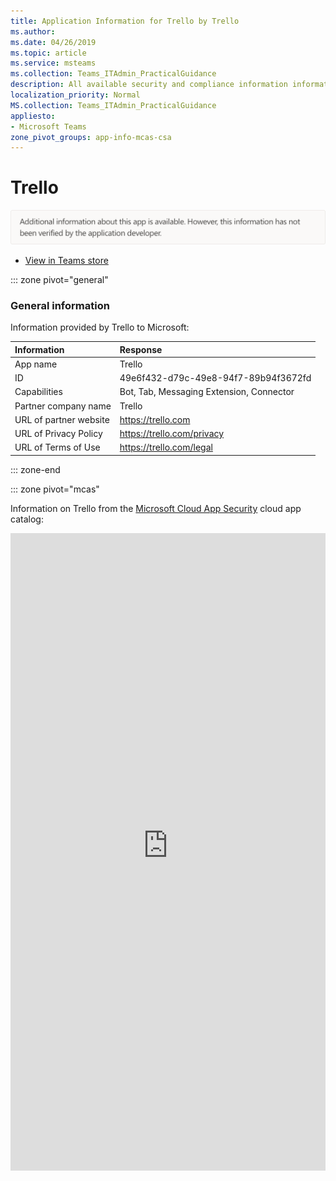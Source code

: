 ```yaml
---
title: Application Information for Trello by Trello
ms.author: 
ms.date: 04/26/2019
ms.topic: article
ms.service: msteams
ms.collection: Teams_ITAdmin_PracticalGuidance
description: All available security and compliance information information for Trello, its data handling policies, its Microsoft Cloud App Security app catalog information, and security/compliance information in the CSA STAR registry.
localization_priority: Normal
MS.collection: Teams_ITAdmin_PracticalGuidance
appliesto:
- Microsoft Teams
zone_pivot_groups: app-info-mcas-csa
---
```

# Trello

<p></p><img alt="Non-attested image" src="./images/unattested.png" width="650"/>

* <a href="https://teams.microsoft.com/l/app/49e6f432-d79c-49e8-94f7-89b94f3672fd" target="_blank">View in Teams store</a>

::: zone pivot="general"

### General information

Information provided by Trello to Microsoft:

| **Information** | **Response** |
|:----------------|:-------------|
| App name | Trello |
| ID | 49e6f432-d79c-49e8-94f7-89b94f3672fd |
| Capabilities | Bot, Tab, Messaging Extension, Connector |
| Partner company name | Trello |
| URL of partner website | <https://trello.com> |
| URL of Privacy Policy | <https://trello.com/privacy> |
| URL of Terms of Use | <https://trello.com/legal> |

::: zone-end


::: zone pivot="mcas"

Information on Trello from the [Microsoft Cloud App Security](https://www.microsoft.com/en-us/enterprise-mobility-security/cloud-app-security) cloud app catalog:

<iframe height='1020' title='Microsoft Cloud App Security Information' src='https://3ca685143b5b46b4b0e5266dadf2e97c.codepen.website/#/dashboard/12114' frameborder='no'  style='width: 100%;'>

<a href="https://3ca685143b5b46b4b0e5266dadf2e97c.codepen.website/#/dashboard/12114" target="_blank">View in a new tab</a>

::: zone-end

::: zone pivot="csa"

### CSA STAR information

[Cloud Security Alliance](https://cloudsecurityalliance.org/about/) is a not-for-profit organization dedicated to defining and raising awareness of best practices to help ensure a secure cloud computing environment. The CSA maintains the [Security, Trust & Assurance Registry (STAR)](https://cloudsecurityalliance.org/star/), a free, publicly-accessible registry where cloud-based providers can publish information on security, privacy, and compliance practices. The STAR registry contains three levels of assurance: self-assessment, 3rd-party audit, and continuous monitoring. More information on assurance levels can be found [here](https://cloudsecurityalliance.org/star/#_overview).

> [!NOTE]
> This information is self-reported by Trello and directly submitted to and retrieved from CSA STAR. Microsoft is not responsible for the accuracy of this information.

<iframe height='798' scrolling='yes' title='Microsoft Teams App Information: CSA STAR' src='https://66eac45ba2a0418f9cfa290fcad4072b.codepen.website/#/details/495/Trello' frameborder='no' style='width: 100%;'>

::: zone-end

